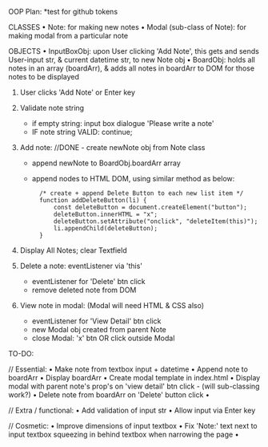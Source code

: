 OOP Plan:   *test for github tokens

CLASSES
• Note: for making new notes
    • Modal (sub-class of Note): for making modal from a particular note

OBJECTS
• InputBoxObj: upon User clicking 'Add Note', this gets and sends User-input str, & current datetime str, to new Note obj
• BoardObj: holds all notes in an array (boardArr), & adds all notes in boardArr to DOM for those notes to be displayed

1. User clicks 'Add Note' or Enter key

2. Validate note string
    - if empty string: input box dialogue 'Please write a note'
    - IF note string VALID: continue;

3. Add note:
    //DONE - create newNote obj from Note class
    - append newNote to BoardObj.boardArr array
    - append nodes to HTML DOM, using similar method as below:

            /* create + append Delete Button to each new list item */
            function addDeleteButton(li) {
                const deleteButton = document.createElement("button");
                deleteButton.innerHTML = "x";
                deleteButton.setAttribute("onclick", "deleteItem(this)");
                li.appendChild(deleteButton);
            } 

4. Display All Notes; clear Textfield

5. Delete a note: eventListener via 'this'
    - eventListener for 'Delete' btn click
    - remove deleted note from DOM

6. View note in modal:  (Modal will need HTML & CSS also)
    - eventListener for 'View Detail' btn click
    - new Modal obj created from parent Note    
    - close Modal: 'x' btn OR click outside Modal




TO-DO:

// Essential:
• Make note from textbox input + datetime
• Append note to boardArr
• Display boardArr
• Create modal template in index.html
• Display modal with parent note's prop's on 'view detail' btn click - (will sub-classing work?)
• Delete note from boardArr on 'Delete' button click
• 

// Extra / functional:
• Add validation of input str 
• Allow input via Enter key 

// Cosmetic:
• Improve dimensions of input textbox
• Fix 'Note:' text next to input textbox squeezing in behind textbox when narrowing the page
• 